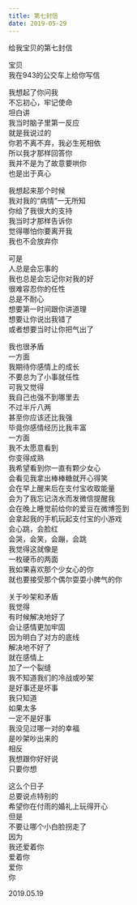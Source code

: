 ```yaml
---  
title: 第七封信  
date: 2019-05-29  
---  
```

  
  
给我宝贝的第七封信  
  
宝贝  
我在943的公交车上给你写信  
  
我想起了你问我  
不忘初心，牢记使命  
坦白讲  
我当时脑子里第一反应  
就是我说过的  
你若不离不弃，我必生死相依  
所以我才那样回答你  
我并不是为了故意要哄你  
也是出于真心  
  
我想起来那个时候  
我对我的“病情”一无所知  
你给了我很大的支持  
我当时才那样告诉你  
觉得哪怕你要离开我  
我也不会放弃你  
  
可是  
人总是会忘事的  
我也总是会忘记你对我的好  
很难容忍你的任性  
总是不耐心  
想要第一时间跟你讲道理  
想要让你说出我错了  
或者想要当时让你把气出了  
  
  
我也很矛盾  
一方面  
我期待你感情上的成长  
不要总为了小事就任性  
可我又觉得  
我自己也强不到哪里去  
不过半斤八两  
甚至你应该还比我强  
毕竟你感情经历比我丰富  
一方面  
我不太愿意看到  
你变得成熟  
我希望看到你一直有颗少女心  
会看见我拿出棒棒糖就开心得笑  
会在早上醒来后在支付宝收取能量  
会为了我忘记浇水而发微信提醒我  
会在晚上睡觉前给你的爱豆在微博签到  
会拿起我的手机玩起支付宝的小游戏  
会心跳，会脸红  
会哭，会笑，会蹦，会跳  
我觉得这就像是  
一枚硬币的两面  
我如果喜欢那个少女心的你  
就也要接受那个偶尔耍耍小脾气的你  
  
  
关于吵架和矛盾  
我觉得  
有时候解决地好了  
会让感情更加牢固  
因为明白了对方的底线  
解决地不好了  
就在感情上  
加了一个裂缝  
我不知道我们的冷战或吵架  
是好事还是坏事  
我只知道  
如果太多  
一定不是好事  
我没见过哪一对的幸福  
是吵架吵出来的  
相反  
我想跟你好好说  
只要你想  
  
这么个日子  
总要说点特别的  
希望你在付雨的婚礼上玩得开心  
但是  
不要让哪个小白脸拐走了  
因为  
我还爱着你  
爱着你  
爱你  
你  
  
  
  
2019.05.19
